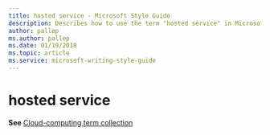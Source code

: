 ```yaml
---
title: hosted service - Microsoft Style Guide
description: Describes how to use the term "hosted service" in Microsoft content.
author: pallep
ms.author: pallep
ms.date: 01/19/2018
ms.topic: article
ms.service: microsoft-writing-style-guide
---
```


# hosted service

**See** [Cloud-computing term collection](~/a-z-word-list-term-collections/term-collections/cloud-computing-terms.md)
